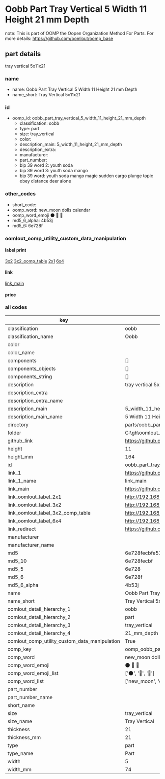 # Oobb Part Tray Vertical 5 Width 11 Height 21 mm Depth  

note: This is part of OOMP the Oopen Organization Method For Parts. For more details: https://github.com/oomlout/oomp_base

##  part details
  



tray vertical 5x11x21



### name
* name: Oobb Part Tray Vertical 5 Width 11 Height 21 mm Depth
* name_short: Tray Vertical 5x11x21 
### id
* oomp_id: oobb_part_tray_vertical_5_width_11_height_21_mm_depth
  * classification: oobb
  * type: part
  * size: tray_vertical
  * color: 
  * description_main: 5_width_11_height_21_mm_depth
  * description_extra: 
  * manufacturer: 
  * part_number: 
  * bip 39 word 2: youth soda
  * bip 39 word 3: youth soda mango
  * bip 39 word: youth soda mango magic sudden cargo plunge topic obey distance deer alone

### other_codes
* short_code: 
* oomp_word: new_moon dolls calendar
* oomp_word_emoji :new_moon: :dolls: :calendar:
* md5_6_alpha: 4b53j
* md5_6: 6e728f






### oomlout_oomp_utility_custom_data_manipulation
#### label print
[3x2](http://192.168.1.245:1112/?label=oomp%204b53j)
[3x2_oomp_table](http://192.168.1.108:1112/?label=oomp%204b53j)
[2x1](http://192.168.1.242:1112/?label=oomp%204b53j)
[6x4](http://192.168.1.55:1112/?label=oomp%204b53j)    

#### link

[link_main](https://github.com/oomlout/oomlout_oobb_version_4_generated_parts/tree/main/navigation_oomp/oobb/part/tray_vertical/5_width_11_height_21_mm_depth/part)                              

#### price







### all codes 
| key | value |  
| --- | --- |  
| classification | oobb |  
| classification_name | Oobb |  
| color |  |  
| color_name |  |  
| components | [] |  
| components_objects | [] |  
| components_string | [] |  
| description | tray vertical 5x11x21 |  
| description_extra |  |  
| description_extra_name |  |  
| description_main | 5_width_11_height_21_mm_depth |  
| description_main_name | 5 Width 11 Height 21 mm Depth |  
| directory | parts/oobb_part_tray_vertical_5_width_11_height_21_mm_depth |  
| folder | C:\gh\oomlout_oobb_version_4_generated_parts\parts\oobb_part_tray_vertical_5_width_11_height_21_mm_depth |  
| github_link | https://github.com/oomlout/oomlout_oomp_part_src/tree/main/parts/oobb_part_tray_vertical_5_width_11_height_21_mm_depth |  
| height | 11 |  
| height_mm | 164 |  
| id | oobb_part_tray_vertical_5_width_11_height_21_mm_depth |  
| link_1 | https://github.com/oomlout/oomlout_oobb_version_4_generated_parts/tree/main/navigation_oomp/oobb/part/tray_vertical/5_width_11_height_21_mm_depth/part |  
| link_1_name | link_main |  
| link_main | https://github.com/oomlout/oomlout_oobb_version_4_generated_parts/tree/main/navigation_oomp/oobb/part/tray_vertical/5_width_11_height_21_mm_depth/part |  
| link_oomlout_label_2x1 | http://192.168.1.242:1112/?label=oomp%204b53j |  
| link_oomlout_label_3x2 | http://192.168.1.245:1112/?label=oomp%204b53j |  
| link_oomlout_label_3x2_oomp_table | http://192.168.1.108:1112/?label=oomp%204b53j |  
| link_oomlout_label_6x4 | http://192.168.1.55:1112/?label=oomp%204b53j |  
| link_redirect | https://github.com/oomlout/oomlout_oobb_version_4_generated_parts/tree/main/parts/oobb_tray_vertical_05_11_21 |  
| manufacturer |  |  
| manufacturer_name |  |  
| md5 | 6e728fecbfe514dc8aec485d0e738ffb |  
| md5_10 | 6e728fecbf |  
| md5_5 | 6e728 |  
| md5_6 | 6e728f |  
| md5_6_alpha | 4b53j |  
| name | Oobb Part Tray Vertical 5 Width 11 Height 21 mm Depth |  
| name_short | Tray Vertical 5x11x21  |  
| oomlout_detail_hierarchy_1 | oobb |  
| oomlout_detail_hierarchy_2 | part |  
| oomlout_detail_hierarchy_3 | tray_vertical |  
| oomlout_detail_hierarchy_4 | 21_mm_depth |  
| oomlout_oomp_utility_custom_data_manipulation | True |  
| oomp_key | oomp_oobb_part_tray_vertical_5_width_11_height_21_mm_depth |  
| oomp_word | new_moon dolls calendar |  
| oomp_word_emoji | :new_moon: :dolls: :calendar: |  
| oomp_word_emoji_list | [':new_moon:', ':dolls:', ':calendar:'] |  
| oomp_word_list | ['new_moon', 'dolls', 'calendar'] |  
| part_number |  |  
| part_number_name |  |  
| short_name |  |  
| size | tray_vertical |  
| size_name | Tray Vertical |  
| thickness | 21 |  
| thickness_mm | 21 |  
| type | part |  
| type_name | Part |  
| width | 5 |  
| width_mm | 74 |  
